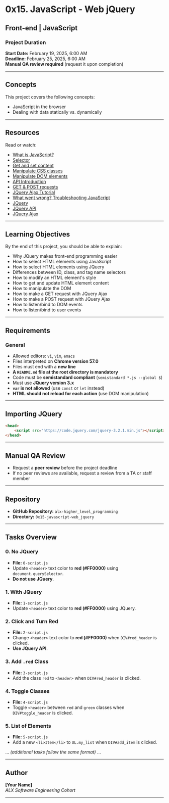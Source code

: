 # 0x15. JavaScript - Web jQuery

## Front-end | JavaScript

### Project Duration
**Start Date:** February 19, 2025, 6:00 AM  
**Deadline:** February 25, 2025, 6:00 AM  
**Manual QA review required** (request it upon completion)

---

## Concepts
This project covers the following concepts:
- JavaScript in the browser
- Dealing with data statically vs. dynamically

---

## Resources
Read or watch:
- [What is JavaScript?](https://developer.mozilla.org/en-US/docs/Web/JavaScript/Guide/Introduction)
- [Selector](https://api.jquery.com/category/selectors/)
- [Get and set content](https://api.jquery.com/html/)
- [Manipulate CSS classes](https://api.jquery.com/addClass/)
- [Manipulate DOM elements](https://developer.mozilla.org/en-US/docs/Web/API/Document_Object_Model/Introduction)
- [API Introduction](https://developer.mozilla.org/en-US/docs/Learn/JavaScript/Client-side_web_APIs/Introduction)
- [GET & POST requests](https://developer.mozilla.org/en-US/docs/Web/HTTP/Methods)
- [JQuery Ajax Tutorial](https://www.youtube.com/watch?v=fEYx8dQr_cQ)
- [What went wrong? Troubleshooting JavaScript](https://developer.mozilla.org/en-US/docs/Learn/JavaScript/First_steps/What_went_wrong)
- [JQuery](https://jquery.com/)
- [JQuery API](https://api.jquery.com/)
- [JQuery Ajax](https://api.jquery.com/jquery.ajax/)

---

## Learning Objectives
By the end of this project, you should be able to explain:
- Why JQuery makes front-end programming easier
- How to select HTML elements using JavaScript
- How to select HTML elements using JQuery
- Differences between ID, class, and tag name selectors
- How to modify an HTML element's style
- How to get and update HTML element content
- How to manipulate the DOM
- How to make a GET request with JQuery Ajax
- How to make a POST request with JQuery Ajax
- How to listen/bind to DOM events
- How to listen/bind to user events

---

## Requirements
### General
- Allowed editors: `vi`, `vim`, `emacs`
- Files interpreted on **Chrome version 57.0**
- Files must end with a **new line**
- **A `README.md` file at the root directory is mandatory**
- Code must be **semistandard compliant** (`semistandard *.js --global $`)
- Must use **JQuery version 3.x**
- **`var` is not allowed** (use `const` or `let` instead)
- **HTML should not reload for each action** (use DOM manipulation)

---

## Importing JQuery
```html
<head>
    <script src="https://code.jquery.com/jquery-3.2.1.min.js"></script>
</head>
```

---

## Manual QA Review
- Request a **peer review** before the project deadline
- If no peer reviews are available, request a review from a TA or staff member

---

## Repository
- **GitHub Repository:** `alx-higher_level_programming`
- **Directory:** `0x15-javascript-web_jquery`

---

## Tasks Overview

### 0. No JQuery
- **File:** `0-script.js`
- Update `<header>` text color to **red (#FF0000)** using `document.querySelector`.
- **Do not use JQuery**.

### 1. With JQuery
- **File:** `1-script.js`
- Update `<header>` text color to **red (#FF0000)** using JQuery.

### 2. Click and Turn Red
- **File:** `2-script.js`
- Change `<header>` text color to **red (#FF0000)** when `DIV#red_header` is clicked.
- **Use JQuery API**.

### 3. Add `.red` Class
- **File:** `3-script.js`
- Add the class `red` to `<header>` when `DIV#red_header` is clicked.

### 4. Toggle Classes
- **File:** `4-script.js`
- Toggle `<header>` between `red` and `green` classes when `DIV#toggle_header` is clicked.

### 5. List of Elements
- **File:** `5-script.js`
- Add a new `<li>Item</li>` to `UL.my_list` when `DIV#add_item` is clicked.

... *(additional tasks follow the same format)* ...

---

## Author
**[Your Name]**  
*ALX Software Engineering Cohort*

---
